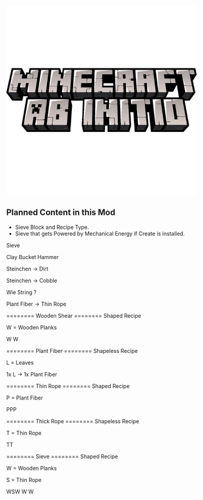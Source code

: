 ![icon.png](src/main/resources/assets/ab_initio/icon.png)

## Planned Content in this Mod
- Sieve Block and Recipe Type.
- Sieve that gets Powered by Mechanical Energy if Create is installed.


Sieve

Clay Bucket
Hammer

Steinchen -> Dirt

Steinchen -> Cobble

Wie String ?

Plant Fiber -> Thin Rope

======== Wooden Shear ========
Shaped Recipe

W = Wooden Planks

 W
W

======== Plant Fiber ========
Shapeless Recipe

L = Leaves

1x L -> 1x Plant Fiber

======== Thin Rope ========
Shaped Recipe

P = Plant Fiber

PPP

======== Thick Rope ========
Shapeless Recipe

T = Thin Rope

TT

======== Sieve ========
Shaped Recipe

W = Wooden Planks 

S = Thin Rope

WSW
W W
